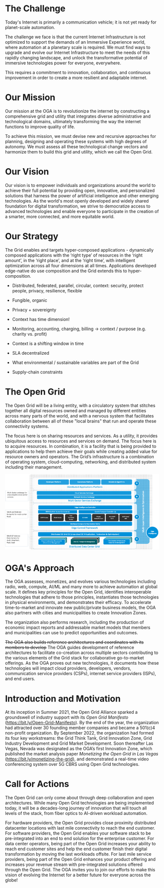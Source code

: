 # The Challenge

Today's Internet is primarily a communication vehicle; it is not yet ready for planet-scale automation.

The challenge we face is that the current Internet Infrastructure is
not optimized to support the demands of an Immersive Experience world,
where automation at a planetary scale is required. We must find ways
to upgrade and evolve our Internet Infrastructure to meet the needs of
this rapidly changing landscape, and unlock the transformative
potential of immersive technologies power for everyone, everywhere.

This requires a commitment to innovation, collaboration, and
continuous improvement in order to create a more resilient and
adaptable internet.

[//]: # (2023-01-03: alternative version)
[//]: # (The challenge we face is that the current internet infrastructure is)
[//]: # (not optimized to support the demands of a world driven by immersive)
[//]: # (experiences. Despite significant progress in automation and other)
[//]: # (technological advances, we must overcome the limitations of our)
[//]: # (current systems and strive to build a planet-scale infrastructure that)
[//]: # (can support the next generation of digital experiences. This requires)
[//]: # (a commitment to innovation, collaboration, and continuous improvement)
[//]: # (in order to create a more resilient and adaptable internet that can)
[//]: # (meet the needs of users everywhere.)

[//]: # (2023-01-03: alternative version)
[//]: # (Our vision is to be the world's most openly developed and widely)
[//]: # (shared foundation for the development of personalized and intelligent)
[//]: # (solutions for everyone.)

[//]: # (2023-01-03: alternative version)
[//]: # (What is needed is an openly developed and widely shared foundation)
[//]: # (for the development of personalized and intelligent solutions for everyone.)

# Our Mission

Our mission at the OGA is to revolutionize the internet by
constructing a comprehensive grid and utility that integrates diverse
administrative and technological domains, ultimately transforming the
way the internet functions to improve quality of life.

To achieve this mission, we must devise new and recursive approaches
for planning, designing and operating these systems with high degrees
of autonomy.  We must assess all these technological change vectors
and harmonize them to build this grid and utility, which we call the
Open Grid.

[//]: # (2023-01-03: alternative version)
[//]: # (The OGA is building a Grid and Utility combining various)
[//]: # (administrative and technological domains to fundamentally change the)
[//]: # (way the internet operates.)

[//]: # (The section before replaces:)
[//]: # (The construct we are building has two aspects – it is a Grid and a)
[//]: # (Utility. As a grid, it combines resources from various administrative)
[//]: # (and technological domains.)

# Our Vision

Our vision is to empower individuals and organizations around the
world to achieve their full potential by providing open, innovative,
and personalized solutions that harness the power of artificial
intelligence and other emerging technologies. As the world's most
openly developed and widely shared foundation for digital
transformation, we strive to democratize access to advanced
technologies and enable everyone to participate in the creation of a
smarter, more connected, and more equitable world.

# Our Strategy

The Grid enables and targets hyper-composed applications - dynamically
composed applications with the ‘right type’ of resources in the ‘right
amount’, in the ‘right place’, and at the ‘right time’, with
intelligent optimization across all four dimensions at all
times. Applications developed edge-native do use composition and the
Grid extends this to hyper-composition.

[//]: # (maybe add 'privacy, e.g. temperature reading OK for GP but not OK for general public' to privacy and sovereignty)

* Distributed, federated, parallel, circular, context: security,
  protect people, privacy, resilience, flexible 
* Fungible, organic
* Privacy + sovereignty 

* Context has time dimension!
* Monitoring, accounting, charging, billing -> context / purpose
  (e.g. charity vs. profit) 
* Context is a shifting window in time
* SLA decentralized
* What environmental / sustainable variables are part of the Grid
* Supply-chain constraints

# The Open Grid

The Open Grid will be a living entity, with a circulatory system that stitches together all digital resources owned and managed by different entities
across many parts of the world,
and with a nervous system that facilitates collaboration between
all of these "local brains" that run and operate these connectivity systems.

The focus here is on sharing resources and
services. As a utility, it provides ubiquitous access to resources and
services on demand. The focus here is to acquire resources. In
combination, it is a facility that is being provided to applications
to help them achieve their goals while creating added value for
resource owners and operators. The Grid’s infrastructure is a
combination of operating system, cloud-computing, networking, and
distributed system including their management.

![High-level illustration of the Grid and its key features.](Grid_highlevel_illustration.png)

# OGA's Approach

The OGA assesses, monetizes, and evolves
various technologies including radio, web, compute, AI/ML and many more to achieve automation at global scale.
It defines key principles for the Open Grid,
identifies interoperable technologies that adhere to those principles,
instantiates those technologies in physical environments, and demonstrates their efficacy.
To accelerate time-to-market and innovate new public/private business models,
the OGA also partners with cities and municipalities to create Innovation Zones.

The organization also performs research,
including the production of economic impact reports
and addressable market models that members and municipalities can use
to predict opportunities and outcomes.

~~The OGA also builds reference architectures
and coordinates with its members to develop~~
The OGA guides development of reference architectures to facilitate
co-creation across multiple sectors contributing to the various
elements of the Grid stack for 
collaborative go-to-market
offerings. As the OGA proves out new technologies, it documents how
these technologies will impact cloud providers, developers, vendors,
communication service providers (CSPs), internet service providers
(ISPs), and end users.


# Introduction and Motivation

At its inception in Summer 2021,
the Open Grid Alliance sparked a groundswell of industry support
with its *Open Grid Manifesto* (https://bit.ly/Open-Grid-Manifesto).
By the end of the year, the organization had attracted over 30 founding member companies
and became a 501(c)4 non-profit organization.
By September 2022, the organization had formed its four key workstreams:
the Grid Think Tank, Grid Innovation Zone, Grid Industry Development and Grid Market Development.
Soon thereafter Las Vegas, Nevada was designated as the OGA’s first Innovation Zone,
which published the market analysis paper *Monetizing the Open Grid in Las Vegas* (https://bit.ly/monetizing-the-grid),
and demonstrated a real-time video conferencing system over 5G CBRS using Open Grid technologies.

# Call for Actions

The Open Grid can only come about through deep collaboration and open architectures.
While many Open Grid technologies are being implemented today,
it will be a decades-long journey of innovation that will touch all levels of the stack,
from fiber optics to AI-driven workload automation.

For hardware providers, the Open Grid provides close proximity
distributed datacenter locations with last mile connectivity to reach
the end customer.  For software providers, the Open Grid enables your
software stack to be pre-integrated into an end to end solution for
the enterprise customer.  For data center operators, being part of the
Open Grid increases your ability to reach end customer sites and help
the end customer finish their digital transformation by moving the
last workloads offsite. For last mile service providers, being part of
the Open Grid enhances your product offering and increases your
revenue stream with pre-integrated solutions offered through the Open
Grid.  The OGA invites you to join our efforts to make this vision of
evolving the Internet for a better future for everyone across the
globe!
